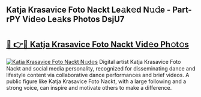 ## Katja Krasavice Foto Nackt Le𝚊k𝚎d N𝚞𝚍e - Part-rPY Vid𝚎o Le𝚊ks Photos DsjU7

# <h2><a href="http://fb3aiy.evod.top/?m=Katja+Krasavice+Foto+Nackt">🔗 👉🔴 Katja Krasavice Foto Nackt Vid𝚎o Ph𝚘t𝚘s</a></h2>

[![Katja Krasavice Foto Nackt N𝚞d𝚎s](https://i.imgur.com/8V9OHl7.gif)](http://fb3aiy.evod.top/?m=Katja+Krasavice+Foto+Nackt)
Digital artist Katja Krasavice Foto Nackt and social media personality, recognized for disseminating dance and lifestyle content via collaborative dance performances and brief videos. A public figure like Katja Krasavice Foto Nackt, with a large following and a strong voice, can inspire and motivate others to make a difference. 
